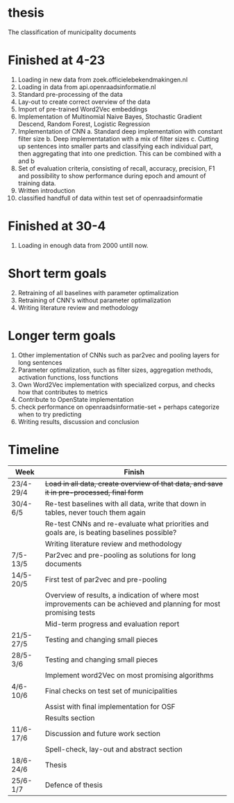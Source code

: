 # thesis
The classification of municipality documents

# Finished at 4-23
1. Loading in new data from zoek.officielebekendmakingen.nl
2. Loading in data from api.openraadsinformatie.nl
3. Standard pre-processing of the data 
4. Lay-out to create correct overview of the data
5. Import of pre-trained Word2Vec embeddings
6. Implementation of Multinomial Naive Bayes, Stochastic Gradient Descend, Random Forest, Logistic Regression
7. Implementation of CNN
a. Standard deep implementation with constant filter size
b. Deep implementatation with a mix of filter sizes
c. Cutting up sentences into smaller parts and classifying each individual part, then aggregating that into one prediction. This can be combined with a and b
8. Set of evaluation criteria, consisting of recall, accuracy, precision, F1 and possibility to show performance during epoch and amount of training data.
9. Written introduction
10. classified handfull of data within test set of openraadsinformatie

# Finished at 30-4
1. Loading in enough data from 2000 untill now.

# Short term goals
2. Retraining of all baselines with parameter optimalization
3. Retraining of CNN's without parameter optimalization
4. Writing literature review and methodology

# Longer term goals
1. Other implementation of CNNs such as par2vec and pooling layers for long sentences
2. Parameter optimalization, such as filter sizes, aggregation methods, activation functions, loss functions
3. Own Word2Vec implementation with specialized corpus, and checks how that contributes to metrics
4. Contribute to OpenState implementation
5. check performance on openraadsinformatie-set + perhaps categorize when to try predicting
6. Writing results, discussion and conclusion



# Timeline
| Week         | Finish                                                                                                             |
|--------------|--------------------------------------------------------------------------------------------------------------------|
| 23/4-29/4    | ~~Load in all data, create overview of that data, and save it in pre-processed, final form~~                       |
| 30/4-6/5     | Re-test baselines with all data, write that down in tables, never touch them again                                 |
|              | Re-test CNNs and re-evaluate what priorities and goals are, is beating baselines possible?                         |
|              | Writing literature review and methodology                                                                          |
| 7/5-13/5     | Par2vec and pre-pooling as solutions for long documents                                                            |
| 14/5-20/5    | First test of par2vec and pre-pooling                                                                              |
|              | Overview of results, a indication of where most improvements can be achieved and planning for most promising tests | 
|              | Mid-term progress and evaluation report                                                                            |
| 21/5-27/5    | Testing and changing small pieces                                                                                  |
| 28/5-3/6     | Testing and changing small pieces                                                                                  |
|              | Implement word2Vec on most promising algorithms                                                                    |
| 4/6-10/6     | Final checks on test set of municipalities                                                                         |
|              | Assist with final implementation for OSF                                                                           |
|              | Results section                                                                                                    |
| 11/6-17/6    | Discussion and future work section                                                                                 |
|              | Spell-check, lay-out and abstract section                                                                          |
| 18/6-24/6    | Thesis                                                                                                             |
| 25/6-1/7     | Defence of thesis                                                                                                  |
  
